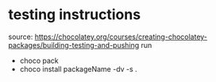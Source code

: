 # testing instructions
source: https://chocolatey.org/courses/creating-chocolatey-packages/building-testing-and-pushing
run
- choco pack
- choco install packageName -dv -s .
